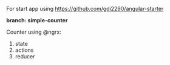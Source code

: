 For start app using https://github.com/gdi2290/angular-starter

**branch: simple-counter**

Counter using @ngrx:
1. state
2. actions
3. reducer